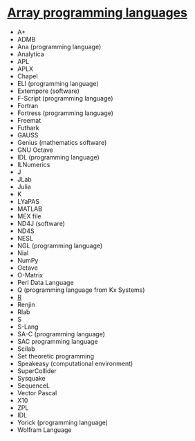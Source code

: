 # [Array programming languages](https://en.wikipedia.org/wiki/Category:Array_programming_languages)

- A+
- ADMB
- Ana (programming language)
- Analytica
- APL
- APLX
- Chapel
- ELI (programming language)
- Extempore (software)
- F-Script (programming language)
- Fortran
- Fortress (programming language)
- Freemat
- Futhark
- GAUSS
- Genius (mathematics software)
- GNU Octave
- IDL (programming language)
- ILNumerics
- J
- JLab
- Julia
- K
- LYaPAS
- MATLAB
- MEX file
- ND4J (software)
- ND4S
- NESL
- NGL (programming language)
- Nial
- NumPy
- Octave
- O-Matrix
- Perl Data Language
- Q (programming language from Kx Systems)
- <a href="https://github.com/marcialwushuxxx/list-programming-language/blob/master/R.md" target="_blank">R</a>
- Renjin
- Rlab
- S
- S-Lang
- SA-C (programming language)
- SAC programming language
- Scilab
- Set theoretic programming
- Speakeasy (computational environment)
- SuperCollider
- Sysquake
- SequenceL
- Vector Pascal
- X10
- ZPL
- IDL
- Yorick (programming language)
- Wolfram Language